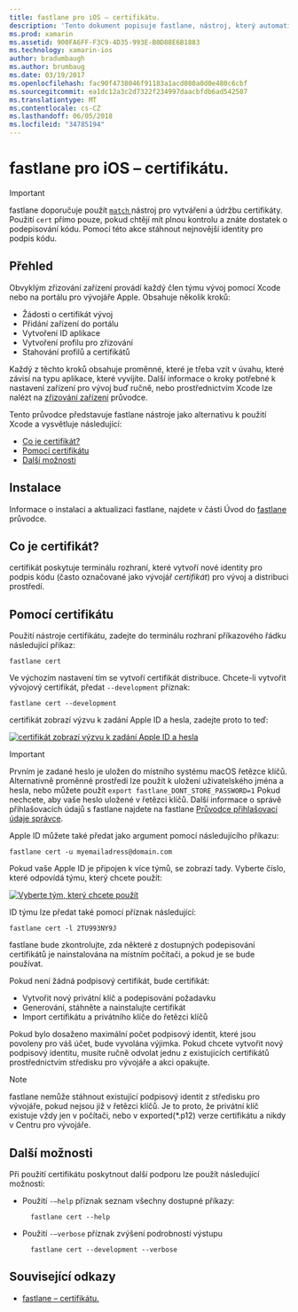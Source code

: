 ```yaml
---
title: fastlane pro iOS – certifikátu.
description: 'Tento dokument popisuje fastlane, nástroj, který automatizuje mnoho částí aplikace systému iOS zřizování: vyžádat certifikáty, přidání zařízení na portál pro vývojáře společnosti Apple, vytvoření ID aplikace a další.'
ms.prod: xamarin
ms.assetid: 900FA6FF-F3C9-4D35-993E-B0D88E6B1883
ms.technology: xamarin-ios
author: bradumbaugh
ms.author: brumbaug
ms.date: 03/19/2017
ms.openlocfilehash: fac90f4738046f91183a1acd080a0d0e480c6cbf
ms.sourcegitcommit: ea1dc12a3c2d7322f234997daacbfdb6ad542507
ms.translationtype: MT
ms.contentlocale: cs-CZ
ms.lasthandoff: 06/05/2018
ms.locfileid: "34785194"
---
```

# <a name="fastlane-for-ios--cert"></a>fastlane pro iOS – certifikátu.

> [!IMPORTANT]
> fastlane doporučuje použít [ `match` ](~/ios/deploy-test/provisioning/fastlane/match.md) nástroj pro vytváření a údržbu certifikáty. Použití `cert` přímo pouze, pokud chtějí mít plnou kontrolu a znáte dostatek o podepisování kódu. Pomocí této akce stáhnout nejnovější identity pro podpis kódu.

## <a name="overview"></a>Přehled

Obvyklým zřizování zařízení provádí každý člen týmu vývoj pomocí Xcode nebo na portálu pro vývojáře Apple. Obsahuje několik kroků:

- Žádosti o certifikát vývoj
- Přidání zařízení do portálu
- Vytvoření ID aplikace
- Vytvoření profilu pro zřizování
- Stahování profilů a certifikátů

Každý z těchto kroků obsahuje proměnné, které je třeba vzít v úvahu, které závisí na typu aplikace, které vyvíjíte. Další informace o kroky potřebné k nastavení zařízení pro vývoj buď ručně, nebo prostřednictvím Xcode lze nalézt na [zřizování zařízení](~/ios/get-started/installation/device-provisioning/index.md) průvodce.

Tento průvodce představuje fastlane nástroje jako alternativu k použití Xcode a vysvětluje následující:

- [Co je certifikát?](#whatiscert)
- [Pomocí certifikátu](#using)
- [Další možnosti](#options)

## <a name="installation"></a>Instalace

Informace o instalaci a aktualizaci fastlane, najdete v části Úvod do [fastlane](~/ios/deploy-test/provisioning/fastlane/index.md#Installation) průvodce.

<a name="whatiscert" />

## <a name="what-is-cert"></a>Co je certifikát?

certifikát poskytuje terminálu rozhraní, které vytvoří nové identity pro podpis kódu (často označované jako vývojář _certifikát_) pro vývoj a distribuci prostředí.

<a name="using" />

## <a name="using-cert"></a>Pomocí certifikátu

Použití nástroje certifikátu, zadejte do terminálu rozhraní příkazového řádku následující příkaz:

    fastlane cert

Ve výchozím nastavení tím se vytvoří certifikát distribuce. Chcete-li vytvořit vývojový certifikát, předat `--development` příznak:

    fastlane cert --development

certifikát zobrazí výzvu k zadání Apple ID a hesla, zadejte proto to teď:

[![](cert-images/fastlane-image1.png "certifikát zobrazí výzvu k zadání Apple ID a hesla")](cert-images/fastlane-image1.png#lightbox)

> [!IMPORTANT]
> Prvním je zadané heslo je uložen do místního systému macOS řetězce klíčů. Alternativně proměnné prostředí lze použít k uložení uživatelského jména a hesla, nebo můžete použít `export fastlane_DONT_STORE_PASSWORD=1` Pokud nechcete, aby vaše heslo uložené v řetězci klíčů. Další informace o správě přihlašovacích údajů s fastlane najdete na fastlane [Průvodce přihlašovací údaje správce](https://github.com/fastlane/fastlane/blob/master/credentials_manager/README.md).

Apple ID můžete také předat jako argument pomocí následujícího příkazu:

    fastlane cert -u myemailadress@domain.com

Pokud vaše Apple ID je připojen k více týmů, se zobrazí tady. Vyberte číslo, které odpovídá týmu, který chcete použít:

[![](cert-images/fastlane-image2.png "Vyberte tým, který chcete použít")](cert-images/fastlane-image2.png#lightbox)

ID týmu lze předat také pomocí příznak následující:

    fastlane cert -l 2TU993NY9J

fastlane bude zkontrolujte, zda některé z dostupných podepisování certifikátů je nainstalována na místním počítači, a pokud je se bude používat.

Pokud není žádná podpisový certifikát, bude certifikát:

- Vytvořit nový privátní klíč a podepisování požadavku
- Generování, stáhněte a nainstalujte certifikát
- Import certifikátu a privátního klíče do řetězci klíčů

Pokud bylo dosaženo maximální počet podpisový identit, které jsou povoleny pro váš účet, bude vyvolána výjimka. Pokud chcete vytvořit nový podpisový identitu, musíte ručně odvolat jednu z existujících certifikátů prostřednictvím středisku pro vývojáře a akci opakujte.

> [!NOTE]
> fastlane nemůže stáhnout existující podpisový identit z středisku pro vývojáře, pokud nejsou již v řetězci klíčů. Je to proto, že privátní klíč existuje vždy jen v počítači, nebo v exported(*.p12) verze certifikátu a nikdy v Centru pro vývojáře.

<a name="options" />

## <a name="additional-options"></a>Další možnosti

Při použití certifikátu poskytnout další podporu lze použít následující možnosti:

- Použití `-–help` příznak seznam všechny dostupné příkazy:

        fastlane cert --help

- Použití `-–verbose` příznak zvýšení podrobností výstupu

        fastlane cert --development --verbose


## <a name="related-links"></a>Související odkazy

- [fastlane – certifikátu.](https://github.com/fastlane/fastlane/blob/master/cert/README.md)
